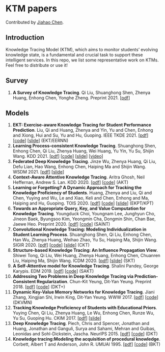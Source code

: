 # KTM papers
Contributed by [Jiahao Chen](http://blog.tabchen.com).

## Introduction
Knowledge Tracing Model (KTM), which aims to monitor students’ evolving knowledge state, is a fundamental and crucial task to support these intelligent services. In this repo, we list some representative work on KTMs. Feel free to distribute or use it!

## Survey
1. **A Survey of Knowledge Tracing**. Qi Liu, Shuanghong Shen, Zhenya Huang, Enhong Chen, Yonghe Zheng. Preprint 2021. [[pdf](https://arxiv.org/abs/2105.15106)]


## Models
1. **EKT: Exercise-aware Knowledge Tracing for Student Performance Prediction**. Liu, Qi and Huang, Zhenya and Yin, Yu and Chen, Enhong and Xiong, Hui and Su, Yu and Hu, Guoping. IEEE TKDE 2021. [[pdf](http://staff.ustc.edu.cn/~huangzhy/files/papers/ZhenyaHuang-TKDE2021.pdf)] [[code](https://github.com/bigdata-ustc/ekt)] [[slide](http://staff.ustc.edu.cn/~huangzhy/files/slides/ZhenyaHuang-TKDE-slide.pdf)] (EKT/EERNN)
2. **Learning Process-consistent Knowledge Tracing**. Shuanghong Shen, Enhong Chen, Qi Liu, Zhenya Huang, Wei Huang, Yu Yin, Yu Su, Shijin Wang. KDD 2021. [[pdf](http://staff.ustc.edu.cn/~huangzhy/files/papers/ShuanghongShen-KDD2021.pdf)] [[code](https://github.com/bigdata-ustc/EduKTM)] [[slide](http://staff.ustc.edu.cn/~huangzhy/files/slides/ShuanghongShen-KDD2021-slide.pdf)] [[video](https://www.bilibili.com/video/BV1jg41157UX/)]
3. **Federated Deep Knowledge Tracing**. Jinze Wu, Zhenya Huang, Qi Liu, Defu Lian, Hao Wang, Enhong Chen, Haiping Ma and Shijin Wang. WSDM 2021. [[pdf](http://staff.ustc.edu.cn/~huangzhy/files/papers/JinzeWu-WSDM2021.pdf)] [[slide](http://staff.ustc.edu.cn/~huangzhy/files/slides/JinzeWu-WSDM2021-slide.pdf)]
4. **Context-Aware Attentive Knowledge Tracing**. Aritra Ghosh, Neil Heffernan, Andrew S. Lan. KDD 2020. [[pdf](https://arxiv.org/pdf/2007.12324.pdf)] [[code](https://github.com/arghosh/AKT)] (AKT)
5. **Learning or Forgetting? A Dynamic Approach for Tracking the Knowledge Proficiency of Students**. Huang, Zhenya and Liu, Qi and Chen, Yuying and Wu, Le and Xiao, Keli and Chen, Enhong and Ma, Haiping and Hu, Guoping. TOIS 2020. [[pdf](http://staff.ustc.edu.cn/~huangzhy/files/papers/ZhenyaHuang-TOIS2020.pdf)] [[code](https://github.com/bigdata-ustc/EduKTM)] [[slide](http://staff.ustc.edu.cn/~huangzhy/files/slides/ZhenyaHuang-TOIS-slide.pdf)] (EKPT/KPT)
6. **Towards an Appropriate Query, Key, and Value Computation for Knowledge Tracing**. Youngduck Choi, Youngnam Lee, Junghyun Cho, Jineon Baek, Byungsoo Kim, Yeongmin Cha, Dongmin Shin, Chan Bae, Jaewe Heo. Preprint 2020. [[pdf](https://arxiv.org/pdf/2002.07033.pdf)] [[code](https://github.com/Shivanandmn/Knowledge-Tracing-SAINT)] (SAINT)
7. **Convolutional Knowledge Tracing: Modeling Individualization in Student Learning Process**. Shuanghong Shen, Qi Liu, Enhong Chen, Han Wu, Zhenya Huang, Weihao Zhao, Yu Su, Haiping Ma, Shijin Wang. SIGIR 2020. [[pdf](http://staff.ustc.edu.cn/~huangzhy/files/papers/ShuanghongShen-SIGIR2020s.pdf)] [[code](https://github.com/shshen-closer/Convolutional-Knowledge-Tracing)] [[slide](http://staff.ustc.edu.cn/~huangzhy/files/slides/ShuanghongShen-SIGIR2020s-slide.pdf)] (CKT)
8. **Structure-based Knowledge Tracing: An Influence Propagation View**. Shiwei Tong, Qi Liu, Wei Huang, Zhenya Huang, Enhong Chen, Chuanren Liu, Haiping Ma, Shijin Wang. ICDM 2020. [[pdf](http://staff.ustc.edu.cn/~huangzhy/files/papers/ShiweiTong-ICDM2020.pdf)] [[slide](http://staff.ustc.edu.cn/~huangzhy/files/slides/ShiweiTong-ICDM2020-slide.pdf)] (SKT)
9. **A Self-Attentive model for Knowledge Tracing**. Shalini Pandey, George Karypis. EDM 2019. [[pdf](https://arxiv.org/pdf/1907.06837.pdf)] [[code](https://github.com/arshadshk/SAKT-pytorch)] (SAKT)
10. **Addressing Two Problems in Deep Knowledge Tracing via Prediction-Consistent Regularization**. Chun-Kit Yeung, Dit-Yan Yeung. Preprint 2018. [[pdf](https://arxiv.org/pdf/1806.02180.pdf)] [[code](https://github.com/sulingling123/Knowledge_Tracing)] (DKT+)
11. **Dynamic Key-Value Memory Networks for Knowledge Tracing**. Jiani Zhang, Xingjian Shi, Irwin King, Dit-Yan Yeung. WWW 2017. [[pdf](https://arxiv.org/abs/1611.08108)] [[code](https://github.com/jennyzhang0215/DKVMN)] (DKVMN)
12. **Tracking Knowledge Proficiency of Students with Educational Priors**. Yuying Chen, Qi Liu, Zhenya Huang, Le Wu, Enhong Chen, Runze Wu, Yu Su, Guoping Hu. CKIM 2017. [[pdf](http://staff.ustc.edu.cn/~huangzhy/files/papers/YuyingChen-CIKM2017.pdf)] [[slide](http://staff.ustc.edu.cn/~huangzhy/files/slides/YuyingChen-CIKM2017-slide.pdf)]
13. **Deep Knowledge Tracing**. Piech, Chris and Spencer, Jonathan and Huang, Jonathan and Ganguli, Surya and Sahami, Mehran and Guibas, Leonidas and Sohl-Dickstein, Jascha. NeurIPS 2015. [[pdf](http://stanford.edu/~cpiech/bio/papers/deepKnowledgeTracing.pdf)] [[code](https://github.com/mmkhajah/dkt)] (DKT)
14. **Knowledge tracing:Modeling the acquisition of procedural knowledge**. Corbett, Albert T and Anderson, John R. UMUAI 1995. [[pdf](http://act-r.psy.cmu.edu/wordpress/wp-content/uploads/2012/12/893CorbettAnderson1995.pdf)] [[code](https://github.com/CAHLR/pyBKT)] (BKT)